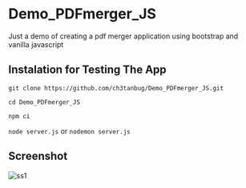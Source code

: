 # Demo_PDFmerger_JS
Just a demo of creating a pdf merger application using bootstrap and vanilla javascript

## Instalation for Testing The App
```git clone https://github.com/ch3tanbug/Demo_PDFmerger_JS.git```

```cd Demo_PDFmerger_JS```

```npm ci```

```node server.js```
or
```nodemon server.js```

## Screenshot
![ss1](https://github.com/ch3tanbug/Demo_PDFmerger_JS/assets/91141841/4fed56a8-e948-4fb4-9a47-bc7cc5b87447)



